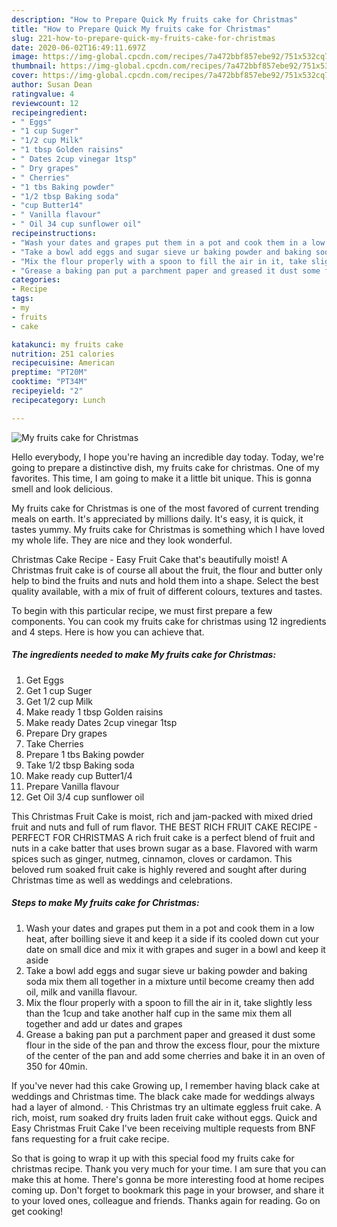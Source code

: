 ```yaml
---
description: "How to Prepare Quick My fruits cake for Christmas"
title: "How to Prepare Quick My fruits cake for Christmas"
slug: 221-how-to-prepare-quick-my-fruits-cake-for-christmas
date: 2020-06-02T16:49:11.697Z
image: https://img-global.cpcdn.com/recipes/7a472bbf857ebe92/751x532cq70/my-fruits-cake-for-christmas-recipe-main-photo.jpg
thumbnail: https://img-global.cpcdn.com/recipes/7a472bbf857ebe92/751x532cq70/my-fruits-cake-for-christmas-recipe-main-photo.jpg
cover: https://img-global.cpcdn.com/recipes/7a472bbf857ebe92/751x532cq70/my-fruits-cake-for-christmas-recipe-main-photo.jpg
author: Susan Dean
ratingvalue: 4
reviewcount: 12
recipeingredient:
- " Eggs"
- "1 cup Suger"
- "1/2 cup Milk"
- "1 tbsp Golden raisins"
- " Dates 2cup vinegar 1tsp"
- " Dry grapes"
- " Cherries"
- "1 tbs Baking powder"
- "1/2 tbsp Baking soda"
- "cup Butter14"
- " Vanilla flavour"
- " Oil 34 cup sunflower oil"
recipeinstructions:
- "Wash your dates and grapes put them in a pot and cook them in a low heat, after boilling sieve it and keep it a side if its cooled down cut your date on small dice and mix it with grapes and suger in a bowl and keep it aside"
- "Take a bowl add eggs and sugar sieve ur baking powder and baking soda mix them all together in a mixture until become creamy then add oil, milk and vanilla flavour."
- "Mix the flour properly with a spoon to fill the air in it, take slightly less than the 1cup and take another half cup in the same mix them all together and add ur dates and grapes"
- "Grease a baking pan put a parchment paper and greased it dust some flour in the side of the pan and throw the excess flour, pour the mixture of the center of the pan and add some cherries and bake it in an oven of 350 for 40min."
categories:
- Recipe
tags:
- my
- fruits
- cake

katakunci: my fruits cake 
nutrition: 251 calories
recipecuisine: American
preptime: "PT20M"
cooktime: "PT34M"
recipeyield: "2"
recipecategory: Lunch

---
```



![My fruits cake for Christmas](https://img-global.cpcdn.com/recipes/7a472bbf857ebe92/751x532cq70/my-fruits-cake-for-christmas-recipe-main-photo.jpg)

Hello everybody, I hope you're having an incredible day today. Today, we're going to prepare a distinctive dish, my fruits cake for christmas. One of my favorites. This time, I am going to make it a little bit unique. This is gonna smell and look delicious.

My fruits cake for Christmas is one of the most favored of current trending meals on earth. It's appreciated by millions daily. It's easy, it is quick, it tastes yummy. My fruits cake for Christmas is something which I have loved my whole life. They are nice and they look wonderful.

Christmas Cake Recipe - Easy Fruit Cake that&#39;s beautifully moist! A Christmas fruit cake is of course all about the fruit, the flour and butter only help to bind the fruits and nuts and hold them into a shape. Select the best quality available, with a mix of fruit of different colours, textures and tastes.


To begin with this particular recipe, we must first prepare a few components. You can cook my fruits cake for christmas using 12 ingredients and 4 steps. Here is how you can achieve that.

<!--inarticleads1-->

##### The ingredients needed to make My fruits cake for Christmas:

1. Get  Eggs
1. Get 1 cup Suger
1. Get 1/2 cup Milk
1. Make ready 1 tbsp Golden raisins
1. Make ready  Dates 2cup vinegar 1tsp
1. Prepare  Dry grapes
1. Take  Cherries
1. Prepare 1 tbs Baking powder
1. Take 1/2 tbsp Baking soda
1. Make ready cup Butter1/4
1. Prepare  Vanilla flavour
1. Get  Oil 3/4 cup sunflower oil


This Christmas Fruit Cake is moist, rich and jam-packed with mixed dried fruit and nuts and full of rum flavor. THE BEST RICH FRUIT CAKE RECIPE - PERFECT FOR CHRISTMAS A rich fruit cake is a perfect blend of fruit and nuts in a cake batter that uses brown sugar as a base. Flavored with warm spices such as ginger, nutmeg, cinnamon, cloves or cardamon. This beloved rum soaked fruit cake is highly revered and sought after during Christmas time as well as weddings and celebrations. 

<!--inarticleads2-->

##### Steps to make My fruits cake for Christmas:

1. Wash your dates and grapes put them in a pot and cook them in a low heat, after boilling sieve it and keep it a side if its cooled down cut your date on small dice and mix it with grapes and suger in a bowl and keep it aside
1. Take a bowl add eggs and sugar sieve ur baking powder and baking soda mix them all together in a mixture until become creamy then add oil, milk and vanilla flavour.
1. Mix the flour properly with a spoon to fill the air in it, take slightly less than the 1cup and take another half cup in the same mix them all together and add ur dates and grapes
1. Grease a baking pan put a parchment paper and greased it dust some flour in the side of the pan and throw the excess flour, pour the mixture of the center of the pan and add some cherries and bake it in an oven of 350 for 40min.


If you&#39;ve never had this cake Growing up, I remember having black cake at weddings and Christmas time. The black cake made for weddings always had a layer of almond. · This Christmas try an ultimate eggless fruit cake. A rich, moist, rum soaked dry fruits laden fruit cake without eggs. Quick and Easy Christmas Fruit Cake I&#39;ve been receiving multiple requests from BNF fans requesting for a fruit cake recipe. 

So that is going to wrap it up with this special food my fruits cake for christmas recipe. Thank you very much for your time. I am sure that you can make this at home. There's gonna be more interesting food at home recipes coming up. Don't forget to bookmark this page in your browser, and share it to your loved ones, colleague and friends. Thanks again for reading. Go on get cooking!
